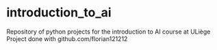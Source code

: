 # introduction_to_ai
Repository of python projects for the introduction to AI course at ULiège
Project done with github.com/florian121212

